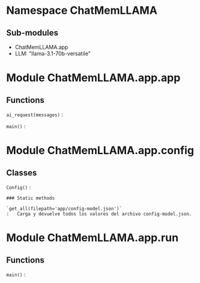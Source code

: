 Namespace ChatMemLLAMA
======================

Sub-modules
-----------
* ChatMemLLAMA.app
* LLM: "llama-3.1-70b-versatile"


Module ChatMemLLAMA.app.app
===========================

Functions
---------

`ai_request(messages)`
:

`main()`
:


Module ChatMemLLAMA.app.config
==============================

Classes
-------

`Config()`
:

    ### Static methods

    `get_all(filepath='app/config-model.json')`
    :   Carga y devuelve todos los valores del archivo config-model.json.


Module ChatMemLLAMA.app.run
===========================

Functions
---------

`main()`
:
